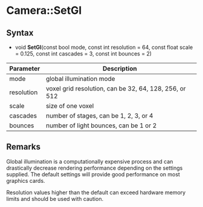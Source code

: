 # Camera::SetGI

## Syntax

- void **SetGI**(const bool mode, const int resolution = 64, const float scale = 0.125, const int cascades = 3, const int bounces = 2)

| Parameter | Description |
|---|---|
| mode | global illumination mode |
| resolution | voxel grid resolution, can be 32, 64, 128, 256, or 512 |
| scale | size of one voxel |
| cascades | number of stages, can be 1, 2, 3, or 4 |
| bounces | number of light bounces, can be 1 or 2 |

## Remarks

Global illumination is a computationally expensive process and can drastically decrease rendering performance depending on the settings supplied. The default settings will provide good performance on most graphics cards.

Resolution values higher than the default can exceed hardware memory limits and should be used with caution.

